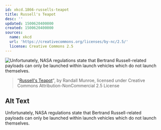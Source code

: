 ```yaml
---
id: xkcd.1866-russells-teapot
title: Russell's Teapot
desc: ''
updated: 1500620400000
created: 1500620400000
sources:
  name: xkcd
  url: 'https://creativecommons.org/licenses/by-nc/2.5/'
  license: Creative Commons 2.5
---
```

![Unfortunately, NASA regulations state that Bertrand Russell-related payloads can only be launched within launch vehicles which do not launch themselves.](https://imgs.xkcd.com/comics/russells_teapot.png)
> "[Russell's Teapot](https://xkcd.com/1866/)", by Randall Munroe, licensed under Creative Commons Attribution-NonCommercial 2.5 License

## Alt Text
Unfortunately, NASA regulations state that Bertrand Russell-related payloads can only be launched within launch vehicles which do not launch themselves.
